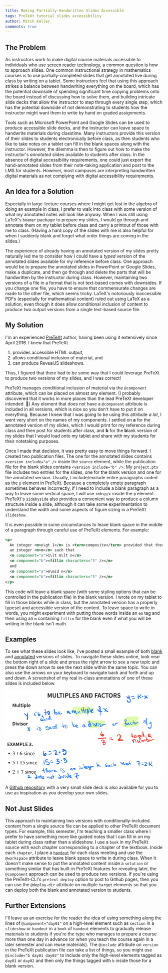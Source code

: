 ```yaml
---
title: Making Partially-Handwritten Slides Accessible
tags: PreTeXt tutorial slides accessibility
author: Mitch Keller
comments: true
---
```


## The Problem

As instructors work to make digital course materials accessible to individuals who use [screen reader technology](https://mathtech.org/2025/04/25/screen-reader.html), a common question is how to approach slides. One common instructional strategy in mathematics courses is to use partially-completed slides that get annotated live during class by writing on a tablet. Some instructors feel that using this approach strikes a balance between handwriting everything on the board, which has the potential downside of spending significant time copying problems onto the board instead of discussing how to solve them, and building intricate slide decks that allow the instructor to step through every single step, which has the potential downside of not demonstrating to students how the instructor might want them to write by hand on graded assignments.

Tools such as Microsoft PowerPoint and Google Slides can be used to produce accessible slide decks, and the instructor can leave space to handwrite materials during classtime. Many instructors provide this version of their slides to students electronically before class, as then students who like to take notes on a tablet can fill in the blank spaces along with the instructor. However, the dilemma is then to figure out how to make the instructor's *annotated* slides available to students after class. In the absence of digital accessibility requirements, one could just export the hand-annotated slides from their note-taking application and post to the LMS for students. However, most campuses are interpreting handwritten digital materials as not complying with digital accessibility requirements. 

## An Idea for a Solution

Especially in large-lecture courses where I might get lost in the algebra of doing an example in class, I prefer to walk into class with some version of what my annotated notes will look like anyway. When I was still using LaTeX's `beamer` package to prepare my slides, I would go through and annotate them on my tablet before class and carry a printout of those with me to class. (Having a hard copy of the slides with me is also helpful for when I suddenly blank and forget what order things are coming in the slides.)

The experience of already having an annotated version of my slides pretty naturally led me to consider how I could have a *typed* version of the annotated slides available for my reference before class. One approach would be to prepare the annotated slides in PowerPoint or Google Slides, make a duplicate, and then go through and delete the parts that will be handwritten by the instructor during class. However, maintaining two versions of a file in a format that is not text-based comes with downsides. If you change one file, you have to ensure that commensurate changes are made to the other file, which seems tricky. LaTeX's notoriously inaccessible PDFs (especially for mathematical content) ruled out using LaTeX as a solution, even though it does allow conditional inclusion of content to produce two output versions from a single text-based source file.

## My Solution

I'm an experienced [PreTeXt](https://pretextbook.org/) author, having been using it extensively since April 2016. I knew that PreTeXt 
1. provides accessible HTML output, 
1. allows conditional inclusion of material, and
1. can produce RevealJS slideshows.

Thus, I figured that there had to be some way that I could leverage PreTeXt to produce two versions of my slides, and I was correct!

PreTeXt manages conditional inclusion of material via the `@component` attribute, which can be placed on almost any element. (I probably discovered that it works in more places than the lead PreTeXt developer intended. 🤫) Any element that does not have a `@component` attribute is included in all versions, which is nice so you don't have to put it on everything. Because I knew that I was going to be using this attribute *a lot*, I went very short on the names of my components. I settled on **a** for the **a**nnotated version of my slides, which I would print for my reference during class and then post for students after class, and **b** for the **b**lank version of my slides that I would load onto my tablet and share with my students for their notetaking purposes.

Once I made that decision, it was pretty easy to move things forward. I created two publication files. The one for the annotated slides contains `<version include="a" />` inside the `source` element, while the publication file for the blank slides contains `<version include="b" />`. My `project.ptx` file includes two entries for the slides, one for the blank version and one for the annotated version. Usually, I include/exclude entire paragraphs coded as the `p` element in PreTeXt. Because a completely empty paragraph sometimes behaves incorrectly, if I need to include a blank paragraph as a way to leave some vertical space, I will use `<nbsp/>` inside the `p` element. PreTeXt's `sidebyside` also provides a convenient way to produce a column structure inside a slide, although it can take some experimentation to understand the width and some aspects of figure sizing in a PreTeXt `slideshow`.

It is even possible in some circumstances to leave blank space in the middle of a paragraph through careful use of PreTeXt elements. For example:
```xml
<p>
  An integer <m>n\gt 1</m> is <term>composite</term> provided that there exists
  an integer <m>m</m> such that 
  <m component="a">1\lt m\lt n</m>
  <m component="b"><fillin characters="5" /></m> 
  and 
  <m component="a">m\mid n</m>
  <m component="b"><fillin characters="5" /></m>
</p>
```
This code will leave a blank space (with some styling options that can be controlled in the publication file) in the blank version. I wrote on my tablet to fill in those blanks while in class, but the annotated version has a properly typeset and accessible version of the content. To leave space to write in words, you might experiment with putting those words inside an `em` tag and then using an `m` containing `fillin` for the blank even if what you will be writing in the blank isn't math.

## Examples

To see what these slides look like, I've posted a small example of both [blank](https://math.mitchkeller.phd/slides-demo/slides-blank/slides.html) and [annotated](https://math.mitchkeller.phd/slides-demo/slides-annotated/slides-annotated.html) versions of slides. To navigate these slides online, look near the bottom right of a slide and press the right arrow to see a new topic and press the down arrow to see the next slide within the same topic. You can also use the arrows on your keyboard to navigate back and forth and up and down. A screenshot of my real in-class annotations of one of these slides is included below.

![screenshot of a partially handwritten slide made with pretext](/assets/images/20251027/hand-annotated-slide.png)

A [Github repository](https://github.com/mitchkeller/slides-demo) with a very small slide deck is also available for you to use as inspiration as you develop your own slides. 

## Not Just Slides

This approach to maintaining two versions with conditionally-included content from a single source file can be applied to other PreTeXt document types. For example, this semester, I'm teaching a smaller class where I prefer to have something more like guided notes that I can fill in on my tablet during class rather than a slideshow. I use a `book` in my PreTeXt source with each chapter corresponding to a chapter of the textbook. Inside each `chapter`, I place a [`handout`](https://mathtech.org/2025/08/17/handouts-and-worksheets.html) for each class meeting and use the `@workspace` attribute to leave blank space to write in during class. When it doesn't make sense to put the annotated content inside a `solution` or something similar that has built-in PreTeXt features for revealing later, the `@component` approach can be used to produce two versions. If you're using the PreTeXt-CLI's `pretext deploy` option to post to Github pages, then you can use the `@deploy-dir` attribute on multiple `target` elements so that you can deploy both the blank and annotated version to students. 

## Further Extensions

I'll leave as an exercise for the reader the idea of using something along the lines of `@component="day01"` on a high-level element such as `section` in a `slideshow` or `handout` in a `book` of `handout` elements to gradually release materials to students if you're the type who manages to prepare a course more than one day in advance (or when you teach the course again in a later semester and can reuse materials). The `@include` attribute on `version` in the PreTeXt publication file can take a list of things, so you might use `@include="b day01 day02"` to include only the high-level elements tagged as `day01` or `day02` and then only the things tagged with `b` inside those for a blank version.